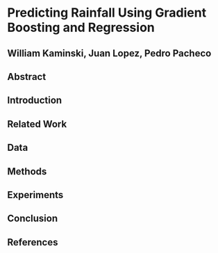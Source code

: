 # Predicting Rainfall Using Gradient Boosting and Regression
## William Kaminski, Juan Lopez, Pedro Pacheco

## Abstract

## Introduction

## Related Work

## Data

## Methods

## Experiments

## Conclusion

## References
